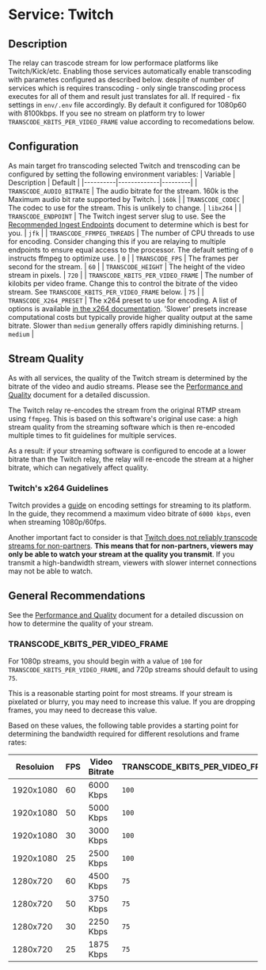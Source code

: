 # Service: Twitch
## Description
The relay can trascode stream for low performace platforms like Twitch/Kick/etc. Enabling those services automatically enable transcoding with parametes configured as described below. despite of number of services which is requires transcoding - only single transcoding process executes for all of them and result just translates for all. If required - fix settings in `env/.env` file accordingly. By default it configured for 1080p60 with 8100kbps. If you see no stream on platform try to lower `TRANSCODE_KBITS_PER_VIDEO_FRAME` value according to recomedations below.

## Configuration
As main target fro transcoding selected Twitch and trenscoding can be configured by setting the following environment variables:
| Variable | Description | Default |
|----------|-------------|---------|
| `TRANSCODE_AUDIO_BITRATE` | The audio bitrate for the stream. 160k is the Maximum audio bit rate supported by Twitch. | `160k` |
| `TRANSCODE_CODEC` | The codec to use for the stream. This is unlikely to change. | `libx264` |
| `TRANSCODE_ENDPOINT` | The Twitch ingest server slug to use. See the [Recommended Ingest Endpoints](https://help.twitch.tv/s/twitch-ingest-recommendation?language=en_US) document to determine which is best for you. | `jfk` |
| `TRANSCODE_FFMPEG_THREADS` | The number of CPU threads to use for encoding. Consider changing this if you are relaying to multiple endpoints to ensure equal access to the processor. The default setting of `0` instructs ffmpeg to optimize use. | `0` |
| `TRANSCODE_FPS` | The frames per second for the stream. | `60` |
| `TRANSCODE_HEIGHT` | The height of the video stream in pixels. | `720` |
| `TRANSCODE_KBITS_PER_VIDEO_FRAME` | The number of kilobits per video frame. Change this to control the bitrate of the video stream. See `TRANSCODE_KBITS_PER_VIDEO_FRAME` below. | `75` |
| `TRANSCODE_X264_PRESET` | The x264 preset to use for encoding. A list of options is available [in the x264 documentation](https://trac.ffmpeg.org/wiki/Encode/H.264). 'Slower' presets increase computational costs but typically provide higher quality output at the same bitrate. Slower than `medium` generally offers rapidly diminishing returns. | `medium` |

## Stream Quality
As with all services, the quality of the Twitch stream is determined by the bitrate of the video and audio streams. Please see the [Performance and Quality](../quality.md) document for a detailed discussion.

The Twitch relay re-encodes the stream from the original RTMP stream using `ffmpeg`. This is based on this software's original use case: a high stream quality from the streaming software which is then re-encoded multiple times to fit guidelines for multiple services.

As a result: if your streaming software is configured to encode at a lower bitrate than the Twitch relay, the relay will re-encode the stream at a higher bitrate, which can negatively affect quality.

### Twitch's x264 Guidelines
Twitch provides a [guide](https://help.twitch.tv/s/article/broadcasting-guidelines?language=en_US) on encoding settings for streaming to its platform. In the guide, they recommend a maximum video bitrate of `6000 kbps`, even when streaming 1080p/60fps.

Another important fact to consider is that [Twitch does not reliably transcode streams for non-partners](https://help.twitch.tv/s/article/transcoding-options-faq?language=en_US). **This means that for non-partners, viewers may only be able to watch your stream at the quality you transmit**. If you transmit a high-bandwidth stream, viewers with slower internet connections may not be able to watch.

## General Recommendations
See the [Performance and Quality](../quality.md) document for a detailed discussion on how to determine the quality of your stream.

### TRANSCODE_KBITS_PER_VIDEO_FRAME
For 1080p streams, you should begin with a value of `100` for `TRANSCODE_KBITS_PER_VIDEO_FRAME`, and 720p streams should default to using `75`.

This is a reasonable starting point for most streams. If your stream is pixelated or blurry, you may need to increase this value. If you are dropping frames, you may need to decrease this value.

Based on these values, the following table provides a starting point for determining the bandwidth required for different resolutions and frame rates:

| Resoluion      | FPS     | Video Bitrate        |  TRANSCODE_KBITS_PER_VIDEO_FRAME |
|----------------|---------|----------------------|-------------------------------|
| 1920x1080      | 60      | 6000 Kbps            | `100`                           |
| 1920x1080      | 50      | 5000 Kbps            | `100`                           |
| 1920x1080      | 30      | 3000 Kbps            | `100`                           |
| 1920x1080      | 25      | 2500 Kbps            | `100`                           |
| 1280x720       | 60      | 4500 Kbps            | `75`                            |
| 1280x720       | 50      | 3750 Kbps            | `75`                            |
| 1280x720       | 30      | 2250 Kbps            | `75`                            |
| 1280x720       | 25      | 1875 Kbps            | `75`                            |
